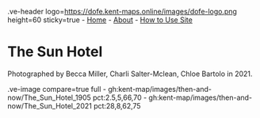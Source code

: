 .ve-header logo=https://dofe.kent-maps.online/images/dofe-logo.png height=60 sticky=true
	- [Home](/)
	- [About](/about)
	- [How to Use Site](/howto)

# The Sun Hotel

Photographed by Becca Miller, Charli Salter-Mclean, Chloe Bartolo in 2021. 

.ve-image compare=true full
    - gh:kent-map/images/then-and-now/The_Sun_Hotel_1905 pct:2.5,5,66,70
    - gh:kent-map/images/then-and-now/The_Sun_Hotel_2021 pct:28,8,62,75

